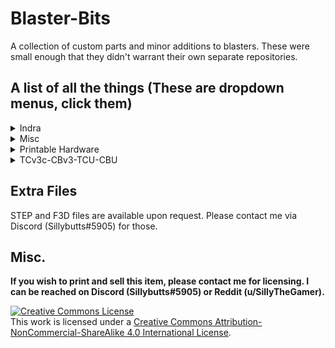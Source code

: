 # Blaster-Bits
A collection of custom parts and minor additions to blasters. These were small enough that they didn't warrant their own separate repositories. 

## A list of all the things (These are dropdown menus, click them)
<details>
<summary>Indra</summary>
<ul>
<li>THING 1</li>
<li>THING 2</li>
</ul>
</details>

<details>
<summary>Misc</summary>
<ul>
<li>THING 1</li>
<li>THING 2</li>
</ul>
</details>

<details>
<summary>Printable Hardware</summary>
<ul>
<li>THING 1</li>
<li>THING 2</li>
</ul>
</details>

<details>
<summary>TCv3c-CBv3-TCU-CBU</summary>
<ul>
<li>THING 1</li>
<li>THING 2</li>
</ul>
</details>

## Extra Files

STEP and F3D files are available upon request. Please contact me via Discord (Sillybutts#5905) for those. 

## Misc.

**If you wish to print and sell this item, please contact me for licensing. I can be reached on Discord (Sillybutts#5905) or Reddit (u/SillyTheGamer).**

<a rel="license" href="http://creativecommons.org/licenses/by-nc-sa/4.0/"><img alt="Creative Commons License" style="border-width:0" src="https://i.creativecommons.org/l/by-nc-sa/4.0/88x31.png" /></a><br />This work is licensed under a <a rel="license" href="http://creativecommons.org/licenses/by-nc-sa/4.0/">Creative Commons Attribution-NonCommercial-ShareAlike 4.0 International License</a>.
